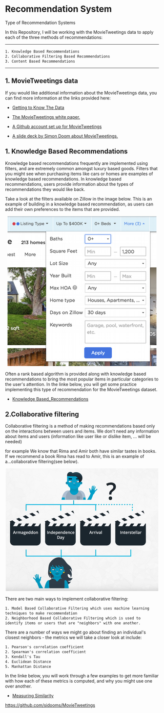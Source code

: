 # Recommendation System
 Type of Recommendation Systems
 
 In this Repository, I will be working with the MovieTweetings data to apply each of the three methods of recommendations:
 ***
    1. Knowledge Based Recommendations 
    2. Collaborative Filtering Based Recommendations 
    3. Content Based Recommendations 
***


## 1. MovieTweetings data

If you would like additional information about the MovieTweetings data, you can find more information at the links provided here:

* [Getting to Know The Data](https://github.com/A2Amir/Recommendation-Systems/blob/main/1.Introduction%20to%20the%20Recommendation%20Data.ipynb)

* [The MovieTweetings white paper. ](http://crowdrec2013.noahlab.com.hk/papers/crowdrec2013_Dooms.pdf)
* [A Github account set up for MovieTweetings ](http://crowdrec2013.noahlab.com.hk/papers/crowdrec2013_Dooms.pdf)
* [A slide deck by Simon Doom about MovieTweetings. ](https://www.slideshare.net/simondooms/movie-tweetings-a-movie-rating-dataset-collected-from-twitter)


## 1. Knowledge Based Recommendations

Knowledge based recommendations frequently are implemented using filters, and are extremely common amongst luxury based goods. Filters that you might see when purchasing items like cars or homes are examples of knowledge based recommendations. In knowledge based recommendations, users provide information about the types of recommendations they would like back.

 Take a look at the filters available on Zillow in the image below. This is an example of building in a knowledge based recommendation, as users can add their own preferences to the items that are provided.


<p align="center">
<img src="./images/1.png" alt="Knowledge Based Recommendation" />
<p align="center">


Often a rank based algorithm is provided along with knowledge based recommendations to bring the most popular items in particular categories to the user's attention. In the linke below, you will get some practice implementing this type of recommendation for the MovieTweetings dataset.


* [Knowledge Based_Recommendations](https://github.com/A2Amir/Recommendation-Systems/blob/main/2.%20%20Knowledge%20Based_Recommendations.ipynb)

## 2.Collaborative filtering


Collaborative filtering is a method of making recommendations based only on the interactions between users and items.  We don't need any information about items and users (information like user like or dislike item, … will be needed)

for example We know that Rima and Amir both have similar tastes in books. If we recommend a book Rima has read to Amir, this is an example of a...collaborative filtering(see below).


<p align="center">
<img src="./images/2.png" width="500" height="400" alt="Collaborative filtering" />
<p align="center">


There are two main ways to implement collaborative filtering:

    1. Model Based Collaborative Filtering which uses machine learning techniques to make recommendation
    2. Neighborhood Based Collaborative Filtering which is used to identify items or users that are "neighbors" with one another.
    
There are a number of ways we might go about finding an individual's closest neighbors - the metrics we will take a closer look at include:

    1. Pearson's correlation coefficient 
    2. Spearman's correlation coefficient 
    3. Kendall's Tau 
    4. Euclidean Distance 
    5. Manhattan Distance 



In the linke below, you will work through a few examples to get more familiar with how each of these metrics is computed, and why you might use one over another.

* [Measuring Similarity ](https://github.com/A2Amir/Recommendation-Systems/blob/main/3.%20Measuring%20Similarity%20.ipynb)



https://github.com/sidooms/MovieTweetings
